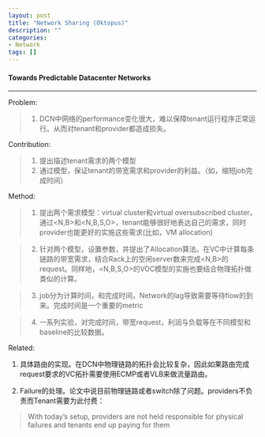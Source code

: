 ```yaml
---
layout: post
title: "Network Sharing (Oktopus)"
description: ""
categories:
- Network 
tags: []
---
```



#### Towards Predictable Datacenter Networks
----

Problem:

>1. DCN中网络的performance变化很大，难以保障tenant运行程序正常运行。从而对tenant和provider都造成损失。

Contribution:

>1. 提出描述tenant需求的两个模型
>2. 通过模型，保证tenant的带宽需求和provider的利益。（如，缩短job完成时间）

Method:

>1. 提出两个需求模型：virtual cluster和virtual oversubscribed cluster。通过&#60;N,B&#62;和&#60;N,B,S,O&#62;，tenant能够很好地表达自己的需求，同时provider也能更好的实施这些需求(比如，VM allocation)

>2. 针对两个模型，设置参数，并提出了Allocation算法。在VC中计算每条链路的带宽需求，结合Rack上的空闲server数来完成&#60;N,B&#62;的request。同样地，&#60;N,B,S,O&#62;的VOC模型的实施也要结合物理拓扑做类似的计算。

>3. job分为计算时间，和完成时间。Network的lag导致需要等待flow的到来。完成时间是一个重要的metric

>4. 一系列实验，对完成时间，带宽request，利润与负载等在不同模型和baseline的比较数据。

Related:

1. 具体路由的实现。在DCN中物理链路的拓扑会比较复杂，因此如果路由完成request要求的VC拓扑需要使用ECMP或者VLB来做流量路由。

2. Failure的处理。论文中说目前物理链路或者switch除了问题。providers不负责而Tenant需要为此付费：

> With today’s setup, providers are not held responsible for physical failures and tenants end up paying for them
